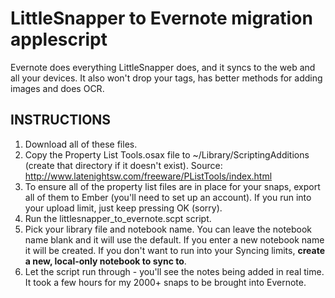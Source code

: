 LittleSnapper to Evernote migration applescript
===============================================
Evernote does everything LittleSnapper does, and it syncs to the web and all
your devices. It also won't drop your tags, has better methods for adding
images and does OCR.


INSTRUCTIONS
------------

1. Download all of these files. 
2. Copy the Property List Tools.osax file to ~/Library/ScriptingAdditions 
	 (create that directory if it doesn't exist).
	 Source: http://www.latenightsw.com/freeware/PListTools/index.html
3. To ensure all of the property list files are in place for your snaps,
   export all of them to Ember (you'll need to set up an account). If you
	 run into your upload limit, just keep pressing OK (sorry).
4. Run the littlesnapper\_to\_evernote.scpt script. 
5. Pick your library file and notebook name. You can leave the notebook
   name blank and it will use the default. If you enter a new notebook name
   it will be created. If you don't want to run into your Syncing limits, 
   __create a new, local-only notebook to sync to__.
6. Let the script run through - you'll see the notes being added in real time.
   It took a few hours for my 2000+ snaps to be brought into Evernote.